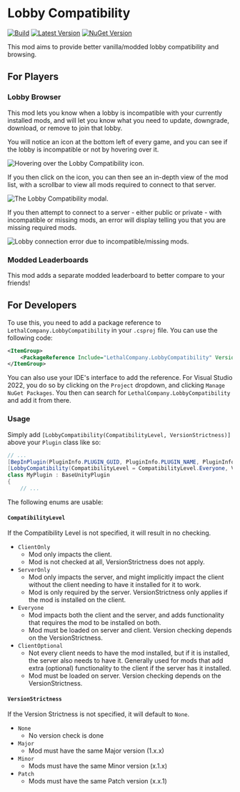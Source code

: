 # Lobby Compatibility

[![Build](https://github.com/MaxWasUnavailable/LobbyCompatibility/actions/workflows/build.yml/badge.svg?branch=master)](https://github.com/MaxWasUnavailable/LobbyCompatibility/actions/workflows/build.yml)
[![Latest Version](https://img.shields.io/thunderstore/v/BMX/LobbyCompatibility?logo=thunderstore&logoColor=white)](https://thunderstore.io/c/lethal-company/p/BMX/LobbyCompatibility)
[![NuGet Version](https://img.shields.io/nuget/v/LethalCompany.LobbyCompatibility?logo=nuget)](https://www.nuget.org/packages/LethalCompany.LobbyCompatibility)

This mod aims to provide better vanilla/modded lobby compatibility and browsing.

## For Players

### Lobby Browser

This mod lets you know when a lobby is incompatible with your currently installed mods, and will let you know what you
need to update, downgrade, download, or remove to join that lobby.

You will notice an icon at the bottom left of every game, and you can see if the lobby is incompatible or not by
hovering over it.

![Hovering over the Lobby Compatibility icon.]()

If you then click on the icon, you can then see an in-depth view of the mod list, with a scrollbar to view all mods
required to connect to that server.

![The Lobby Compatibility modal.]()

If you then attempt to connect to a server - either public or private - with incompatible or missing mods, an error will
display telling you that you are missing required mods.

![Lobby connection error due to incompatible/missing mods.]()

### Modded Leaderboards

This mod adds a separate modded leaderboard to better compare to your friends!

## For Developers

To use this, you need to add a package reference to `LethalCompany.LobbyCompatibility` in your `.csproj` file. You can use the
following code:

```xml
<ItemGroup>
    <PackageReference Include="LethalCompany.LobbyCompatibility" Version="1.*" PrivateAssets="all" />
</ItemGroup>
```

You can also use your IDE's interface to add the reference. For Visual Studio 2022, you do so by clicking on
the `Project` dropdown, and clicking `Manage NuGet Packages`. You then can search for `LethalCompany.LobbyCompatibility` and add
it from there.

### Usage

Simply add `[LobbyCompatibility(CompatibilityLevel, VersionStrictness)]` above your `Plugin` class like so:

```csharp
// ...
[BepInPlugin(PluginInfo.PLUGIN_GUID, PluginInfo.PLUGIN_NAME, PluginInfo.PLUGIN_VERSION)]
[LobbyCompatibility(CompatibilityLevel = CompatibilityLevel.Everyone, VersionStrictness = VersionStrictness.Minor)]
class MyPlugin : BaseUnityPlugin
{
    // ...
```

The following enums are usable:

#### `CompatibilityLevel`

If the Compatibility Level is not specified, it will result in no checking.

- `ClientOnly`
    - Mod only impacts the client.
    - Mod is not checked at all, VersionStrictness does not apply.
- `ServerOnly`
    - Mod only impacts the server, and might implicitly impact the client without the client needing to have it
      installed for it to work.
    - Mod is only required by the server. VersionStrictness only applies if the mod is installed on the client.
- `Everyone`
    - Mod impacts both the client and the server, and adds functionality that requires the mod to be installed on both.
    - Mod must be loaded on server and client. Version checking depends on the VersionStrictness.
- `ClientOptional`
    - Not every client needs to have the mod installed, but if it is installed, the server also needs to have it.
      Generally used for mods that add extra (optional) functionality to the client if the server has it installed.
    - Mod must be loaded on server. Version checking depends on the VersionStrictness.

#### `VersionStrictness`

If the Version Strictness is not specified, it will default to `None`.

- `None`
    - No version check is done
- `Major`
    - Mod must have the same Major version (1.x.x)
- `Minor`
    - Mods must have the same Minor version (x.1.x)
- `Patch`
    - Mods must have the same Patch version (x.x.1)